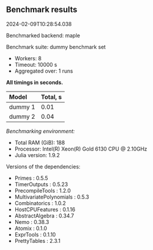 ## Benchmark results

2024-02-09T10:28:54.038

Benchmarked backend: maple

Benchmark suite: dummy benchmark set

- Workers: 8
- Timeout: 10000 s
- Aggregated over: 1 runs

**All timings in seconds.**

|Model|Total, s|
|:----|---|
|dummy 1|0.01|
|dummy 2|0.04|

*Benchmarking environment:*

* Total RAM (GiB): 188
* Processor: Intel(R) Xeon(R) Gold 6130 CPU @ 2.10GHz
* Julia version: 1.9.2

Versions of the dependencies:

* Primes : 0.5.5
* TimerOutputs : 0.5.23
* PrecompileTools : 1.2.0
* MultivariatePolynomials : 0.5.3
* Combinatorics : 1.0.2
* HostCPUFeatures : 0.1.16
* AbstractAlgebra : 0.34.7
* Nemo : 0.38.3
* Atomix : 0.1.0
* ExprTools : 0.1.10
* PrettyTables : 2.3.1
